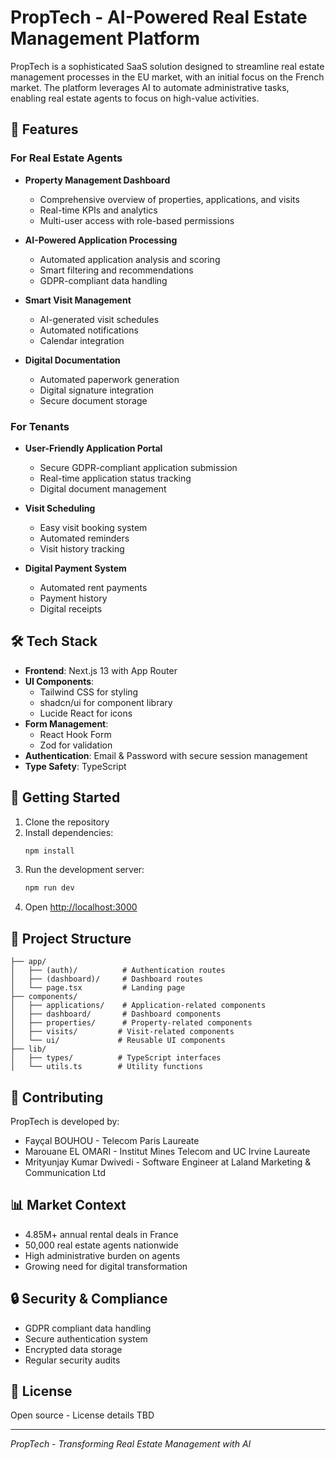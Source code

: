 # PropTech - AI-Powered Real Estate Management Platform

PropTech is a sophisticated SaaS solution designed to streamline real estate management processes in the EU market, with an initial focus on the French market. The platform leverages AI to automate administrative tasks, enabling real estate agents to focus on high-value activities.

## 🌟 Features

### For Real Estate Agents
- **Property Management Dashboard**
  - Comprehensive overview of properties, applications, and visits
  - Real-time KPIs and analytics
  - Multi-user access with role-based permissions

- **AI-Powered Application Processing**
  - Automated application analysis and scoring
  - Smart filtering and recommendations
  - GDPR-compliant data handling

- **Smart Visit Management**
  - AI-generated visit schedules
  - Automated notifications
  - Calendar integration

- **Digital Documentation**
  - Automated paperwork generation
  - Digital signature integration
  - Secure document storage

### For Tenants
- **User-Friendly Application Portal**
  - Secure GDPR-compliant application submission
  - Real-time application status tracking
  - Digital document management

- **Visit Scheduling**
  - Easy visit booking system
  - Automated reminders
  - Visit history tracking

- **Digital Payment System**
  - Automated rent payments
  - Payment history
  - Digital receipts

## 🛠 Tech Stack

- **Frontend**: Next.js 13 with App Router
- **UI Components**: 
  - Tailwind CSS for styling
  - shadcn/ui for component library
  - Lucide React for icons
- **Form Management**: 
  - React Hook Form
  - Zod for validation
- **Authentication**: Email & Password with secure session management
- **Type Safety**: TypeScript

## 🚀 Getting Started

1. Clone the repository
2. Install dependencies:
   ```bash
   npm install
   ```
3. Run the development server:
   ```bash
   npm run dev
   ```
4. Open [http://localhost:3000](http://localhost:3000)

## 📁 Project Structure

```
├── app/
│   ├── (auth)/          # Authentication routes
│   ├── (dashboard)/     # Dashboard routes
│   └── page.tsx         # Landing page
├── components/
│   ├── applications/    # Application-related components
│   ├── dashboard/       # Dashboard components
│   ├── properties/      # Property-related components
│   ├── visits/         # Visit-related components
│   └── ui/             # Reusable UI components
├── lib/
│   ├── types/          # TypeScript interfaces
│   └── utils.ts        # Utility functions
```

## 🤝 Contributing

PropTech is developed by:
- Fayçal BOUHOU - Telecom Paris Laureate
- Marouane EL OMARI - Institut Mines Telecom and UC Irvine Laureate
- Mrityunjay Kumar Dwivedi - Software Engineer at Laland Marketing & Communication Ltd

## 📊 Market Context

- 4.85M+ annual rental deals in France
- 50,000 real estate agents nationwide
- High administrative burden on agents
- Growing need for digital transformation

## 🔒 Security & Compliance

- GDPR compliant data handling
- Secure authentication system
- Encrypted data storage
- Regular security audits

## 📄 License

Open source - License details TBD

---

*PropTech - Transforming Real Estate Management with AI*